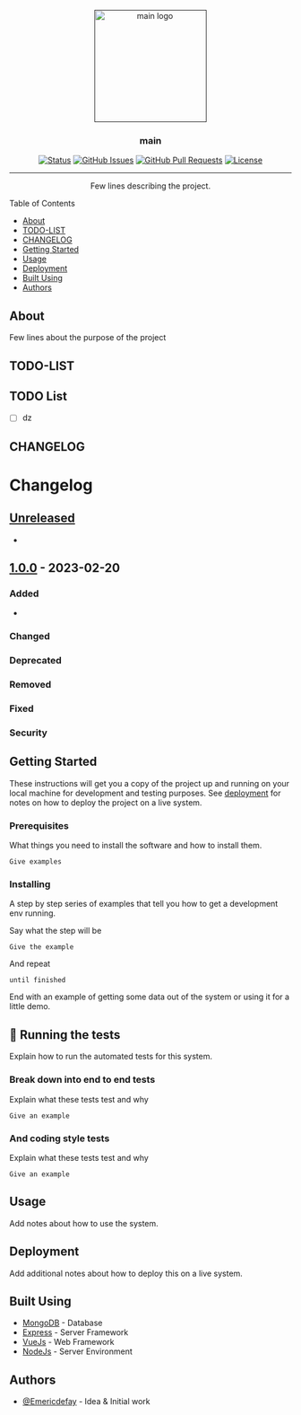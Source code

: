 <p align="center">
  <a href="" rel="noopener">
 <img width=200px height=200px src="./com/main logo.png" alt="main logo"></a>
</p>

<h3 align="center">main</h3>

<div align="center">

[![Status](https://img.shields.io/badge/status-active-success.svg)]()
[![GitHub Issues](https://img.shields.io/github/issues/Emericdefay/dumb-app.svg)](https://github.com/Emericdefay/dumb-app/issues)
[![GitHub Pull Requests](https://img.shields.io/github/issues-pr/Emericdefay/dumb-app.svg)](https://github.com/Emericdefay/dumb-app/pulls)
[![License](https://img.shields.io/badge/license-MIT-blue.svg)](/LICENSE)

</div>

---

<p align="center"> Few lines describing the project.
    <br> 
</p>
Table of Contents

- [About ](#about-)
- [TODO-LIST ](#todo-list-)
- [CHANGELOG ](#changelog-)
- [Getting Started ](#getting-started-)
- [Usage ](#usage-)
- [Deployment ](#deployment-)
- [Built Using ](#built-using-)
- [Authors ](#authors-)

## About 
Few lines about the purpose of the project

## TODO-LIST 
## TODO List

- [ ] dz

## CHANGELOG 
# Changelog

## [Unreleased]

- 

<lastchange>

## [1.0.0] - 2023-02-20

### Added

- 

### Changed

### Deprecated

### Removed

### Fixed

### Security


</lastchange>


<!-- Versions -->
[unreleased]: https://github.com/Emericdefay/APP/compare/1.1.0...HEAD
[1.1.0]: https://github.com/Emericdefay/APP/compare/1.0.0...1.1.0
[1.0.0]: https://github.com/Emericdefay/APP/releases/tag/1.0.0

## Getting Started 
These instructions will get you a copy of the project up and running on your local machine for development and testing purposes. See [deployment](#deployment) for notes on how to deploy the project on a live system.

### Prerequisites

What things you need to install the software and how to install them.

```
Give examples
```
### Installing

A step by step series of examples that tell you how to get a development env running.

Say what the step will be

```
Give the example
```

And repeat

```
until finished
```

End with an example of getting some data out of the system or using it for a little demo.
## 🔧 Running the tests <a name = "tests"></a>

Explain how to run the automated tests for this system.

### Break down into end to end tests

Explain what these tests test and why

```
Give an example
```

### And coding style tests

Explain what these tests test and why

```
Give an example
```

## Usage 
Add notes about how to use the system.


## Deployment 
Add additional notes about how to deploy this on a live system.


## Built Using 
- [MongoDB](https://www.mongodb.com/) - Database
- [Express](https://expressjs.com/) - Server Framework
- [VueJs](https://vuejs.org/) - Web Framework
- [NodeJs](https://nodejs.org/en/) - Server Environment

## Authors 

- [@Emericdefay](https://github.com/Emericdefay) - Idea & Initial work

